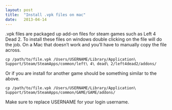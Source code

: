 ```yaml
---
layout: post
title:  "Install .vpk files on mac"
date:   2013-04-14
---
```


.vpk files are packaged up add-on files for steam games such as Left 4 Dead 2. To install these files on windows double clicking on the file will do the job. On a Mac that doesn’t work and you’ll have to manually copy the file across.

```
cp /path/to/file.vpk /Users/USERNAME/Library/Application\ Support/Steam/SteamApps/common/left\ 4\ dead\ 2/left4dead2/addons/
```

Or if you are install for another game should be something similar to the above.

```
cp /path/to/file.vpk /Users/USERNAME/Library/Application\ Support/Steam/SteamApps/common/GAME/GAME/addons/
```

Make sure to replace USERNAME for your login username.
